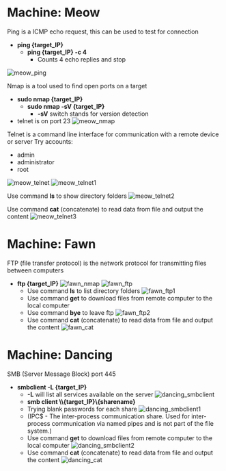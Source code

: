 # Machine: Meow

Ping is a ICMP echo request, this can be used to test for connection
- **ping {target_IP}**
  - **ping {target_IP} -c 4** 
    - Counts 4 echo replies and stop
 
![meow_ping](https://github.com/juliezard/HackTheBox/blob/main/Tier%200/images/meow_ping.png?raw=true)

Nmap is a tool used to find open ports on a target
- **sudo nmap {target_IP}**
  - **sudo nmap -sV {target_IP}**
    - **-sV** switch stands for version detection 
- telnet is on port 23
![meow_nmap](https://github.com/juliezard/HackTheBox/blob/main/Tier%200/images/meow_nmap.png?raw=true)

Telnet is a command line interface for communication with a remote device or server
Try accounts:
- admin
- administrator
- root

![meow_telnet](https://github.com/juliezard/HackTheBox/blob/main/Tier%200/images/meow_telnet.png?raw=true)
![meow_telnet1](https://github.com/juliezard/HackTheBox/blob/main/Tier%200/images/meow_telnet1.png?raw=true)

Use command **ls** to show directory folders
![meow_telnet2](https://github.com/juliezard/HackTheBox/blob/main/Tier%200/images/meow_telnet2.png?raw=true)

Use command **cat** (concatenate) to read data from file and output the content
![meow_telnet3](https://github.com/juliezard/HackTheBox/blob/main/Tier%200/images/meow_telnet3.png?raw=true)


# Machine: Fawn
FTP (file transfer protocol) is the network protocol for transmitting files between computers
- **ftp {target_IP}** 
![fawn_nmap](https://github.com/juliezard/HackTheBox/blob/main/Tier%200/images/fawn_nmap.png?raw=true)
![fawn_ftp](https://github.com/juliezard/HackTheBox/blob/main/Tier%200/images/fawn_ftp.png?raw=true)
  - Use command **ls** to list directory folders
  ![fawn_ftp1](https://github.com/juliezard/HackTheBox/blob/main/Tier%200/images/fawn_ftp1.png?raw=true)
  - Use command **get** to download files from remote computer to the local computer
  - Use command **bye** to leave ftp
  ![fawn_ftp2](https://github.com/juliezard/HackTheBox/blob/main/Tier%200/images/fawn_ftp2.png?raw=true)
  - Use command **cat** (concatenate) to read data from file and output the content
  ![fawn_cat](https://github.com/juliezard/HackTheBox/blob/main/Tier%200/images/fawn_cat.png?raw=true)


# Machine: Dancing
SMB (Server Message Block) port 445
- **smbclient -L {target_IP}**
  - **-L** will list all services available on the server
  ![dancing_smbclient](https://github.com/juliezard/HackTheBox/blob/main/Tier%200/images/dancing_smbclient.png?raw=true)
  - **smb client \\\\{target_IP}\\{sharename}**
  - Trying blank passwords for each share
  ![dancing_smbclient1](https://github.com/juliezard/HackTheBox/blob/main/Tier%200/images/dancing_smbclient1.png?raw=true)
  - (IPC$ - The inter-process communication share. Used for inter-process communication via named
pipes and is not part of the file system.)
  - Use command **get** to download files from remote computer to the local computer
  ![dancing_smbclient2](https://github.com/juliezard/HackTheBox/blob/main/Tier%200/images/dancing_smbclient2.png?raw=true)
  - Use command **cat** (concatenate) to read data from file and output the content
  ![dancing_cat](https://github.com/juliezard/HackTheBox/blob/main/Tier%200/images/dancing_cat.png?raw=true)
